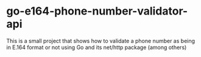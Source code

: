 # go-e164-phone-number-validator-api
This is a small project that shows how to validate a phone number as being in E.164 format or not using Go and its net/http package (among others)
